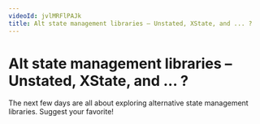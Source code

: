 ```yaml
---
videoId: jvlMRFlPAJk
title: Alt state management libraries – Unstated, XState, and ... ?
---
```


# Alt state management libraries – Unstated, XState, and ... ?

The next few days are all about exploring alternative state management libraries. Suggest your favorite!
